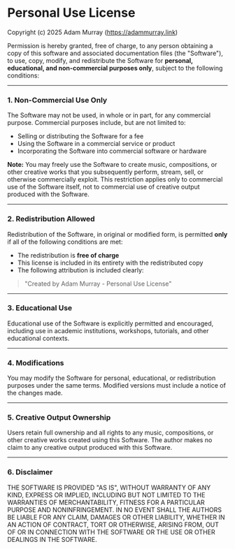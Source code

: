 # Personal Use License

Copyright (c) 2025 Adam Murray (https://adammurray.link)

Permission is hereby granted, free of charge, to any person obtaining a copy of
this software and associated documentation files (the "Software"), to use, copy,
modify, and redistribute the Software for **personal, educational, and
non-commercial purposes only**, subject to the following conditions:

---

### 1. Non-Commercial Use Only

The Software may not be used, in whole or in part, for any commercial purpose.
Commercial purposes include, but are not limited to:

- Selling or distributing the Software for a fee
- Using the Software in a commercial service or product
- Incorporating the Software into commercial software or hardware

**Note:** You may freely use the Software to create music, compositions, or
other creative works that you subsequently perform, stream, sell, or otherwise
commercially exploit. This restriction applies only to commercial use of the
Software itself, not to commercial use of creative output produced with the
Software.

---

### 2. Redistribution Allowed

Redistribution of the Software, in original or modified form, is permitted
**only** if all of the following conditions are met:

- The redistribution is **free of charge**
- This license is included in its entirety with the redistributed copy
- The following attribution is included clearly:

> "Created by Adam Murray - Personal Use License"

---

### 3. Educational Use

Educational use of the Software is explicitly permitted and encouraged,
including use in academic institutions, workshops, tutorials, and other
educational contexts.

---

### 4. Modifications

You may modify the Software for personal, educational, or redistribution
purposes under the same terms. Modified versions must include a notice of the
changes made.

---

### 5. Creative Output Ownership

Users retain full ownership and all rights to any music, compositions, or other
creative works created using this Software. The author makes no claim to any
creative output produced with this Software.

---

### 6. Disclaimer

THE SOFTWARE IS PROVIDED "AS IS", WITHOUT WARRANTY OF ANY KIND, EXPRESS OR
IMPLIED, INCLUDING BUT NOT LIMITED TO THE WARRANTIES OF MERCHANTABILITY, FITNESS
FOR A PARTICULAR PURPOSE AND NONINFRINGEMENT. IN NO EVENT SHALL THE AUTHORS BE
LIABLE FOR ANY CLAIM, DAMAGES OR OTHER LIABILITY, WHETHER IN AN ACTION OF
CONTRACT, TORT OR OTHERWISE, ARISING FROM, OUT OF OR IN CONNECTION WITH THE
SOFTWARE OR THE USE OR OTHER DEALINGS IN THE SOFTWARE.
